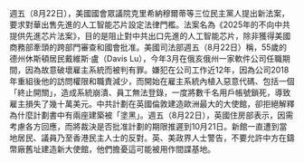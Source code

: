 週五（8月22日），美國國會眾議院克里希納穆爾蒂等三位民主黨人提出新法案，要求對華出售先進的人工智能芯片設定法律門檻。法案名為《2025年的不向中共提供先進芯片法案》，目的是阻止對中共出口先進的人工智能芯片，除非獲得美國商務部牽頭的跨部門審查和國會批准。美國司法部週五（8月22日）稱，55歲的德州休斯頓居民戴維斯·盧（Davis Lu），今年3月在俄亥俄州一家軟件公司任職期間，因為故意破壞雇主系統而被判有罪。嫌犯在公司工作近12年，因為公司2018年重組後他的訪問權限和職責減少，而開始在雇主系統內植入惡意代碼、包括一個「終止開關」，造成系統崩潰、員工無法登錄，一度將數千名用戶帳號鎖死，導致雇主損失了幾十萬美元。中共計劃在英國倫敦建造歐洲最大的大使館，卻拒絕解釋為什麼計劃書中有兩座建築被「塗黑」。週五（8月22日），英國住房部表示，因需考慮各方回應，而將裁決是否批准計劃的期限推遲到10月21日。新館一直遭到當地居民、議員乃至香港民主人士的反對。英、美政界人士警告，不要允許中方在鑄幣廠舊址建造新大使館，他們擔憂這可能被用作間諜基地。